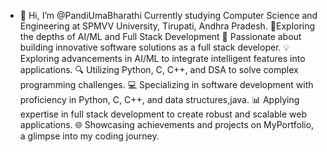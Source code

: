 - 👋 Hi, I’m @PandiUmaBharathi
Currently studying Computer Science and Engineering at SPMVV University, Tirupati, Andhra Pradesh.
🌱Exploring the depths of AI/ML and Full Stack Development
🚀 Passionate about building innovative software solutions as a full stack developer.
💡 Exploring advancements in AI/ML to integrate intelligent features into applications.
🔍 Utilizing Python, C, C++, and DSA to solve complex programming challenges.
💻 Specializing in software development with proficiency in Python, C, C++, and data structures,java.
📊 Applying expertise in full stack development to create robust and scalable web applications.
🌐 Showcasing achievements and projects on MyPortfolio, a glimpse into my coding journey.

<!---
PandiUmaBharathi/PandiUmaBharathi is a ✨ special ✨ repository because its `README.md` (this file) appears on your GitHub profile.
You can click the Preview link to take a look at your changes.
--->
